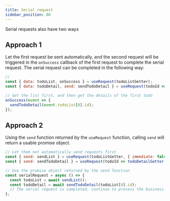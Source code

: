 ```yaml
---
title: Serial request
sidebar_position: 80
---
```


Serial requests also have two ways

## Approach 1

Let the first request be sent automatically, and the second request will be triggered in the `onSuccess` callback of the first request to complete the serial request. The serial request can be completed in the following way:

```javascript
//
const { data: todoList, onSuccess } = useRequest(todoListGetter);
const { data: todoDetail, send: sendTodoDetail } = useRequest(todoId => todoDetailGetter(todoId), { immediate: false });

// Get the list first, and then get the details of the first todo
onSuccess(event => {
  sendTodoDetail(event.todoList[0].id);
});
```

## Approach 2

Using the `send` function returned by the `useRequest` function, calling `send` will return a usable promise object.

```javascript
// Let them not automatically send requests first
const { send: sendList } = useRequest(todoListGetter, { immediate: false });
const { send: sendTodoDetail } = useRequest(todoId => todoDetailGetter(todoId), { immediate: false });

// Use the promise object returned by the send function
const serialRequest = async () => {
  const todoList = await sendList();
  const todoDetail = await sendTodoDetail(todoList[0].id);
  // The serial request is completed, continue to process the business...
};
```
